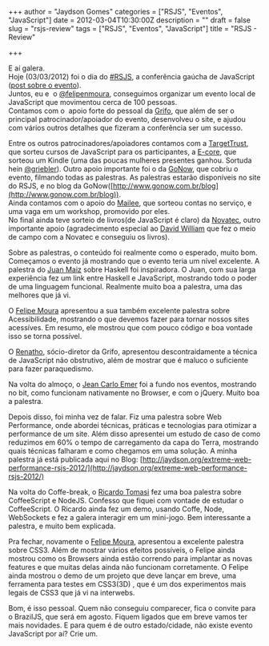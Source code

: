 +++
author = "Jaydson Gomes"
categories = ["RSJS", "Eventos", "JavaScript"]
date = 2012-03-04T10:30:00Z
description = ""
draft = false
slug = "rsjs-review"
tags = ["RSJS", "Eventos", "JavaScript"]
title = "RSJS - Review"

+++

E aí galera.  
Hoje (03/03/2012) foi o dia do [#RSJS](http://rsjs.org), a conferência gaúcha de JavaScript ([post sobre o evento](http://jaydson.org/rsjs-a-conferencia-gaucha-de-javascript/)).  
Juntos, eu e  o [@felipenmoura](http://twitter.com/felipenmoura), conseguimos organizar um evento local de JavaScript que movimentou cerca de 100 pessoas.  
Contamos com o  apoio forte do pessoal da [Grifo](http://gri.fo), que além de ser o principal patrocinador/apoiador do evento, desenvolveu o site, e ajudou com vários outros detalhes que fizeram a conferência ser um sucesso.  

Entre os outros patrocinadores/apoiadores contamos com a [TargetTrust](http://targettrust.com.br), que sorteu cursos de JavaScript para os participantes, a [E-core](http://www.ecore.com.br/portal/), que sorteou um Kindle (uma das poucas mulheres presentes ganhou. Sortuda hein [@griebler](https://twitter.com/#!/griebeler)).
Outro apoio importante foi o da [GoNow](http://www.gonow.com.br/), que cobriu o evento, filmando todas as palestras.
As palestras estarão disponíveis no site do RSJS, e no blog da GoNow([http://www.gonow.com.br/blog](http://www.gonow.com.br/blog)).  
Ainda contamos com o apoio do [Mailee](http://mailee.me/), que sorteou contas no serviço, e uma vaga em um workshop, promovido por eles.  
No final ainda teve sorteio de livros(de JavaScript é claro) da [Novatec](http://www.novatec.com.br/), outro importante apoio (agradecimento especial ao [David William](http://twitter.com/davidwrs ) que fez o meio de campo com a Novatec e conseguiu os livros).  

Sobre as palestras, o conteúdo foi realmente como o esperado, muito bom.
Começamos o evento já mostrando que o evento teria um nível excelente.
A palestra do [Juan Maiz](https://twitter.com/#!/joaomilho) sobre Haskell foi inspiradora. O Juan, com sua larga experiência fez um link entre Haskell e JavaScript, mostrando todo o poder de uma linguagem funcional. Realmente muito boa a palestra, uma das melhores que já vi.  

O [Felipe Moura](http://twitter.com/felipenmoura) apresentou a sua também excelente palestra sobre Acessibilidade, mostrando o que devemos fazer para tornar nossos sites acessíves. Em resumo, ele mostrou que com pouco código e boa vontade isso se torna possível.  

O [Renatho](http://twitter.com/renatho), sócio-diretor da Grifo, apresentou descontraidamente a técnica de JavaScript não obstrutivo, além de mostrar que é maluco o suficiente para fazer paraquedismo.  

Na volta do almoço, o [Jean Carlo Emer](http://twitter.com/#!/jcemer) foi a fundo nos eventos, mostrando no bit, como funcionam nativamente no Browser, e com o jQuery. Muito boa a palestra.  

Depois disso, foi minha vez de falar. Fiz uma palestra sobre Web Performance, onde abordei técnicas, práticas e tecnologias para otimizar a performance de um site. Além disso apresentei um estudo de caso de como reduzimos em 60% o tempo de carregamento da capa do Terra, mostrando quais técnicas falharam e como chegamos em uma solução.
A minha palestra já está publicada aqui no Blog: [http://jaydson.org/extreme-web-performance-rsjs-2012/](http://jaydson.org/extreme-web-performance-rsjs-2012/)  

Na volta do Coffe-break, o [Ricardo Tomasi](http://twitter.com/ricardobeat) fez uma boa palestra sobre CoffeeScript e NodeJS. Confesso que fiquei com vontade de estudar o CoffeeScript. O Ricardo ainda fez um demo, usando Coffe, Node, WebSockets e fez a galera interagir em um mini-jogo. Bem interessante a palestra, e muito bem explicada.  

Pra fechar, novamente o [Felipe Moura](http://twitter.com/felipenmoura), apresentou a excelente palestra sobre CSS3. Além de mostrar vários efeitos possíveis, o Felipe ainda mostrou como os Browsers ainda estão correndo para implantar as novas features e que muitas delas ainda não funcionam corretamente.
O Felipe ainda mostrou o demo de um projeto que deve lançar em breve, uma ferramenta para testes em CSS3(3D) , que é um dos experimentos mais legais de CSS3 que já vi na interwebs.  

Bom, é isso pessoal. Quem não conseguiu comparecer, fica o convite para o BrazilJS, que será em agosto. Fiquem ligados que em breve vamos ter mais novidades.
E para quem é de outro estado/cidade, não existe evento JavaScript por aí? Crie um.
